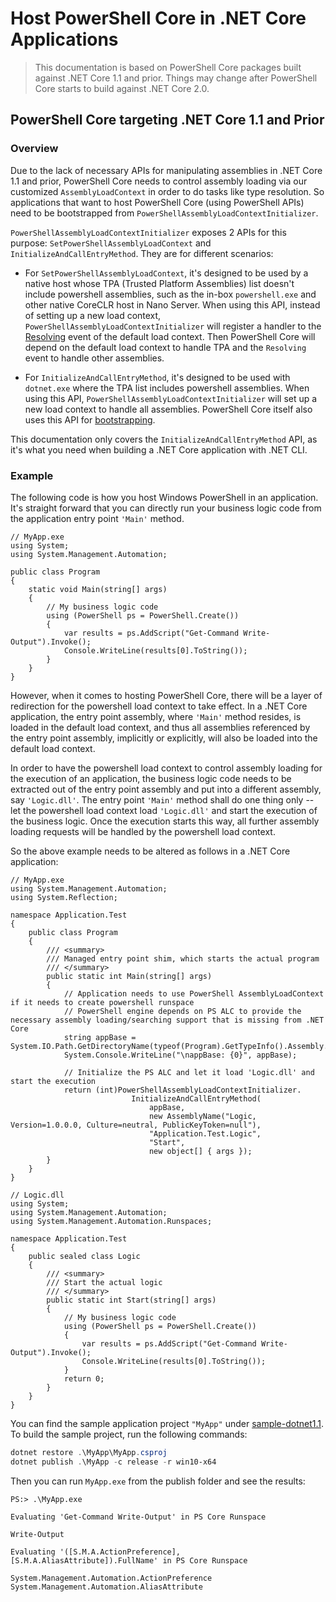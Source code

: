 # Host PowerShell Core in .NET Core Applications

> This documentation is based on PowerShell Core packages built against .NET Core 1.1 and prior. 
> Things may change after PowerShell Core starts to build against .NET Core 2.0.

## PowerShell Core targeting .NET Core 1.1 and Prior

### Overview

Due to the lack of necessary APIs for manipulating assemblies in .NET Core 1.1 and prior,
PowerShell Core needs to control assembly loading via our customized `AssemblyLoadContext` in order to do tasks like type resolution.
So applications that want to host PowerShell Core (using PowerShell APIs) need to be bootstrapped from `PowerShellAssemblyLoadContextInitializer`.

`PowerShellAssemblyLoadContextInitializer` exposes 2 APIs for this purpose:
`SetPowerShellAssemblyLoadContext` and `InitializeAndCallEntryMethod`.
They are for different scenarios:

- For `SetPowerShellAssemblyLoadContext`,
it's designed to be used by a native host whose TPA (Trusted Platform Assemblies) list doesn't include powershell assemblies,
such as the in-box `powershell.exe` and other native CoreCLR host in Nano Server.
When using this API, instead of setting up a new load context,
`PowerShellAssemblyLoadContextInitializer` will register a handler to the [Resolving][] event of the default load context.
Then PowerShell Core will depend on the default load context to handle TPA and the `Resolving` event to handle other assemblies.

- For `InitializeAndCallEntryMethod`,
it's designed to be used with `dotnet.exe` where the TPA list includes powershell assemblies.
When using this API, `PowerShellAssemblyLoadContextInitializer` will set up a new load context to handle all assemblies.
PowerShell Core itself also uses this API for [bootstrapping][].

This documentation only covers the `InitializeAndCallEntryMethod` API,
as it's what you need when building a .NET Core application with .NET CLI.

### Example

The following code is how you host Windows PowerShell in an application.  
It's straight forward that you can directly run your business logic code from the application entry point `'Main'` method.

```CSharp
// MyApp.exe
using System;
using System.Management.Automation;

public class Program
{
    static void Main(string[] args)
    {
        // My business logic code
        using (PowerShell ps = PowerShell.Create())
        {
            var results = ps.AddScript("Get-Command Write-Output").Invoke();
            Console.WriteLine(results[0].ToString());
        }
    }
}
```

However, when it comes to hosting PowerShell Core, there will be a layer of redirection for the powershell load context to take effect.
In a .NET Core application, the entry point assembly, where `'Main'` method resides, is loaded in the default load context,
and thus all assemblies referenced by the entry point assembly, implicitly or explicitly, will also be loaded into the default load context.

In order to have the powershell load context to control assembly loading for the execution of an application,
the business logic code needs to be extracted out of the entry point assembly and put into a different assembly, say `'Logic.dll'`.
The entry point `'Main'` method shall do one thing only -- let the powershell load context load `'Logic.dll'` and start the execution of the business logic.
Once the execution starts this way, all further assembly loading requests will be handled by the powershell load context.

So the above example needs to be altered as follows in a .NET Core application:

```CSharp
// MyApp.exe
using System.Management.Automation;
using System.Reflection;

namespace Application.Test
{
    public class Program 
    {
        /// <summary>
        /// Managed entry point shim, which starts the actual program
        /// </summary>
        public static int Main(string[] args)
        {
            // Application needs to use PowerShell AssemblyLoadContext if it needs to create powershell runspace
            // PowerShell engine depends on PS ALC to provide the necessary assembly loading/searching support that is missing from .NET Core 
            string appBase = System.IO.Path.GetDirectoryName(typeof(Program).GetTypeInfo().Assembly.Location);
            System.Console.WriteLine("\nappBase: {0}", appBase);
            
            // Initialize the PS ALC and let it load 'Logic.dll' and start the execution
            return (int)PowerShellAssemblyLoadContextInitializer.
                           InitializeAndCallEntryMethod(
                               appBase,
                               new AssemblyName("Logic, Version=1.0.0.0, Culture=neutral, PublicKeyToken=null"),
                               "Application.Test.Logic",
                               "Start",
                               new object[] { args });
        }
    }
}

// Logic.dll
using System;
using System.Management.Automation;
using System.Management.Automation.Runspaces;

namespace Application.Test
{
    public sealed class Logic
    {
        /// <summary>
        /// Start the actual logic
        /// </summary>
        public static int Start(string[] args)
        {
            // My business logic code
            using (PowerShell ps = PowerShell.Create())
            {
                var results = ps.AddScript("Get-Command Write-Output").Invoke();
                Console.WriteLine(results[0].ToString());
            }
            return 0;
        }
    }
}
```

You can find the sample application project `"MyApp"` under [sample-dotnet1.1](./sample-dotnet1.1). 
To build the sample project, run the following commands:

```powershell
dotnet restore .\MyApp\MyApp.csproj
dotnet publish .\MyApp -c release -r win10-x64
```

Then you can run `MyApp.exe` from the publish folder and see the results:

```
PS:> .\MyApp.exe

Evaluating 'Get-Command Write-Output' in PS Core Runspace

Write-Output

Evaluating '([S.M.A.ActionPreference], [S.M.A.AliasAttribute]).FullName' in PS Core Runspace

System.Management.Automation.ActionPreference
System.Management.Automation.AliasAttribute
```

[Resolving]: https://github.com/dotnet/corefx/blob/ec2a6190efa743ab600317f44d757433e44e859b/src/System.Runtime.Loader/ref/System.Runtime.Loader.cs#L35
[bootstrapping]: https://github.com/PowerShell/PowerShell/blob/master/src/powershell/Program.cs#L27